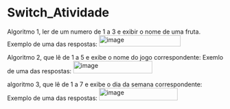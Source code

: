 # Switch_Atividade

Algoritmo 1, ler de um numero de 1 a 3 e exibir o nome de uma fruta.
Exemplo de uma das respostas:
<img width="190" height="26" alt="image" src="https://github.com/user-attachments/assets/e5d637cd-c5a2-46db-8bdc-36beef1fc835" />

Algoritmo 2, que lê de 1 a 5 e exibe o nome do jogo correspondente:
Exemlo de uma das respostas:
<img width="184" height="29" alt="image" src="https://github.com/user-attachments/assets/819593f6-dde2-43cc-98ee-5a1cd5985c63" />

algoritmo 3, que lê de 1 a 7 e exibe o dia da semana correspondente:
Exemplo de uma das respostas:
<img width="183" height="29" alt="image" src="https://github.com/user-attachments/assets/61ef1737-8554-43b6-a9bf-1f539d8afd62" />



